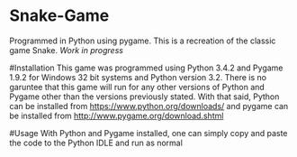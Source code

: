# Snake-Game
Programmed in Python using pygame. This is a recreation of the classic game Snake. *Work in progress*

#Installation
This game was programmed using Python 3.4.2 and Pygame 1.9.2 for Windows 32 bit systems and Python version 3.2. There is no garuntee that this game will run for any other versions of Python and Pygame other than the versions previously stated. With that said, Python can be installed from https://www.python.org/downloads/ and pygame can be installed from http://www.pygame.org/download.shtml

#Usage
With Python and Pygame installed, one can simply copy and paste the code to the Python IDLE and run as normal

